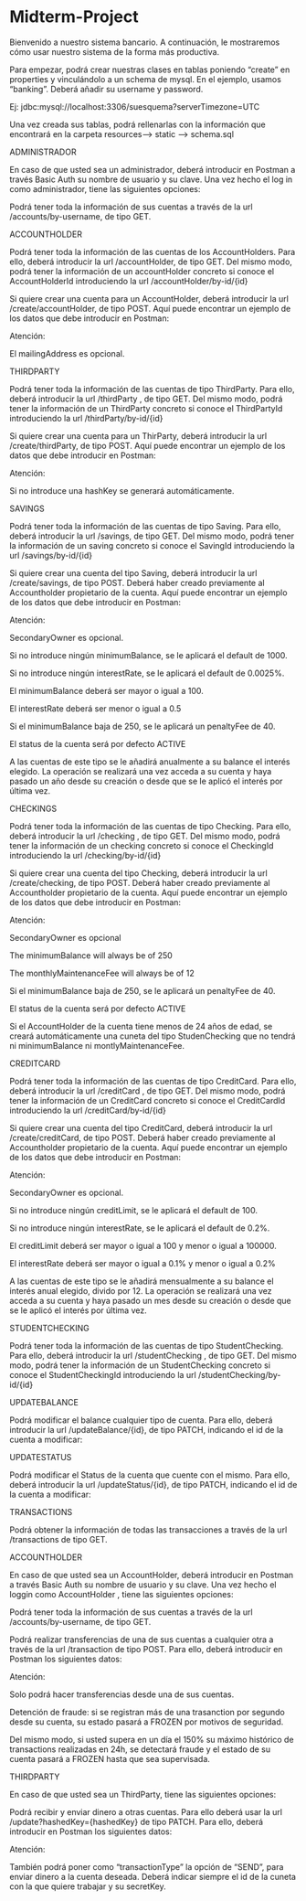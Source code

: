 # Midterm-Project

Bienvenido a nuestro sistema bancario. A continuación, le mostraremos cómo usar nuestro sistema de la forma más productiva. 

Para empezar, podrá crear nuestras clases en tablas poniendo “create” en properties y vinculándolo a un schema de mysql. En el ejemplo, usamos “banking”. Deberá añadir su username y password. 

Ej: jdbc:mysql://localhost:3306/suesquema?serverTimezone=UTC 

 

Una vez creada sus tablas, podrá rellenarlas con la información que encontrará en la carpeta resources--> static --> schema.sql 

 

 

ADMINISTRADOR 

 

En caso de que usted sea un administrador, deberá introducir en Postman a través Basic Auth su nombre de usuario y su clave. Una vez hecho el log in como administrador, tiene las siguientes opciones: 

 

Podrá tener toda la información de sus cuentas a través de la url  /accounts/by-username, de tipo GET. 

 

ACCOUNTHOLDER 

 

Podrá tener toda la información de las cuentas de los AccountHolders. Para ello, deberá introducir la url  /accountHolder, de tipo GET. Del mismo modo, podrá tener la información de un accountHolder concreto si conoce el AccountHolderId introduciendo la url /accountHolder/by-id/{id} 

Si quiere crear una cuenta para un AccountHolder, deberá introducir la url /create/accountHolder, de tipo POST. Aquí puede encontrar un ejemplo de los datos que debe introducir en Postman: 

Atención: 

El mailingAddress es opcional. 

 

 

THIRDPARTY 

 

Podrá tener toda la información de las cuentas de tipo ThirdParty. Para ello, deberá introducir la url  /thirdParty , de tipo GET. Del mismo modo, podrá tener la información de un ThirdParty concreto si conoce el ThirdPartyId introduciendo la url /thirdParty/by-id/{id} 

Si quiere crear una cuenta para un ThirParty, deberá introducir la url /create/thirdParty, de tipo POST. Aquí puede encontrar un ejemplo de los datos que debe introducir en Postman: 

Atención: 

Si no introduce una hashKey se generará automáticamente. 

 

 SAVINGS 

Podrá tener toda la información de las cuentas de tipo Saving. Para ello, deberá introducir la url  /savings, de tipo GET. Del mismo modo, podrá tener la información de un saving concreto si conoce el SavingId introduciendo la url /savings/by-id/{id} 

 

Si quiere crear una cuenta del tipo Saving, deberá introducir la url /create/savings, de tipo POST.  Deberá haber creado previamente al Accountholder propietario de la cuenta. Aquí puede encontrar un ejemplo de los datos que debe introducir en Postman: 

 

Atención:  

SecondaryOwner es opcional.  

Si no introduce ningún minimumBalance, se le aplicará el default de 1000.  

Si no introduce ningún interestRate, se le aplicará el default de 0.0025%.   

El minimumBalance deberá ser mayor o igual a 100. 

El interestRate deberá ser menor o igual a 0.5 

Si el minimumBalance baja de 250, se le aplicará un penaltyFee de 40. 

El status de la cuenta será por defecto ACTIVE 

A las cuentas de este tipo se le añadirá anualmente a su balance el interés elegido. La operación se realizará una vez acceda a su cuenta y haya pasado un año desde su creación o desde que se le aplicó el interés por última vez.  

 

 

CHECKINGS 

 

Podrá tener toda la información de las cuentas de tipo Checking. Para ello, deberá introducir la url  /checking , de tipo GET. Del mismo modo, podrá tener la información de un checking concreto si conoce el CheckingId introduciendo la url /checking/by-id/{id} 

 

Si quiere crear una cuenta del tipo Checking, deberá introducir la url /create/checking, de tipo POST.  Deberá haber creado previamente al Accountholder propietario de la cuenta. Aquí puede encontrar un ejemplo de los datos que debe introducir en Postman: 

Atención: 

SecondaryOwner es opcional 

The minimumBalance will always be of 250 

The monthlyMaintenanceFee will always be of 12 

Si el minimumBalance baja de 250, se le aplicará un penaltyFee de 40. 

El status de la cuenta será por defecto ACTIVE 

Si el AccountHolder de la cuenta tiene menos de 24 años de edad, se creará automáticamente una cuneta del tipo StudenChecking que no tendrá ni minimumBalance ni montlyMaintenanceFee. 

 

 

CREDITCARD 

 

Podrá tener toda la información de las cuentas de tipo CreditCard. Para ello, deberá introducir la url  /creditCard , de tipo GET. Del mismo modo, podrá tener la información de un CreditCard concreto si conoce el CreditCardId introduciendo la url /creditCard/by-id/{id} 

Si quiere crear una cuenta del tipo CreditCard, deberá introducir la url /create/creditCard, de tipo POST.  Deberá haber creado previamente al Accountholder propietario de la cuenta. Aquí puede encontrar un ejemplo de los datos que debe introducir en Postman: 

Atención: 

SecondaryOwner es opcional.  

Si no introduce ningún creditLimit, se le aplicará el default de 100.  

Si no introduce ningún interestRate, se le aplicará el default de 0.2%.   

El creditLimit deberá ser mayor o igual a 100 y menor o igual a 100000. 

El interestRate deberá ser mayor o igual a 0.1% y menor o igual a 0.2% 

A las cuentas de este tipo se le añadirá mensualmente a su balance el interés anual elegido, divido por 12. La operación se realizará una vez acceda a su cuenta y haya pasado un mes desde su creación o desde que se le aplicó el interés por última vez. 

 

 

STUDENTCHECKING 

 

Podrá tener toda la información de las cuentas de tipo StudentChecking. Para ello, deberá introducir la url  /studentChecking , de tipo GET. Del mismo modo, podrá tener la información de un StudentChecking concreto si conoce el StudentCheckingId introduciendo la url /studentChecking/by-id/{id} 

 

 

UPDATEBALANCE 

Podrá modificar el balance cualquier tipo de cuenta. Para ello, deberá introducir la url /updateBalance/{id}, de tipo PATCH, indicando el id de la cuenta a modificar: 

 

UPDATESTATUS 

Podrá modificar el Status de la cuenta que cuente con el mismo. Para ello, deberá introducir la url /updateStatus/{id}, de tipo PATCH, indicando el id de la cuenta a modificar: 

 

 

TRANSACTIONS 

Podrá obtener la información de todas las transacciones a través de la url /transactions de tipo GET. 

 

ACCOUNTHOLDER 

 

En caso de que usted sea un AccountHolder, deberá introducir en Postman a través Basic Auth su nombre de usuario y su clave. Una vez hecho el loggin como AccountHolder , tiene las siguientes opciones: 

 

Podrá tener toda la información de sus cuentas a través de la url /accounts/by-username, de tipo GET. 

 

Podrá realizar transferencias de una de sus cuentas a cualquier otra a través de la url /transaction de tipo POST. Para ello, deberá introducir en Postman los siguientes datos: 

Atención: 

Solo podrá hacer transferencias desde una de sus cuentas. 

Detención de fraude: si se registran más de una trasanction por segundo desde su cuenta, su estado pasará a FROZEN por motivos de seguridad.  

Del mismo modo, si usted supera en un día el 150% su máximo histórico de transactions  realizadas en 24h, se detectará fraude y el estado de su cuenta pasará a FROZEN hasta que sea supervisada. 

 

 

THIRDPARTY 

 

En caso de que usted sea un ThirdParty, tiene las siguientes opciones: 

Podrá recibir y enviar dinero a otras cuentas. Para ello deberá usar la url /update?hashedKey={hashedKey} de tipo PATCH. Para ello, deberá introducir en Postman los siguientes datos: 

Atención: 

También podrá poner como “transactionType” la opción de “SEND”, para enviar dinero a la cuenta deseada. Deberá indicar siempre el id de la cuneta con la que quiere trabajar y su secretKey. 

 

 

 

 

 

 
